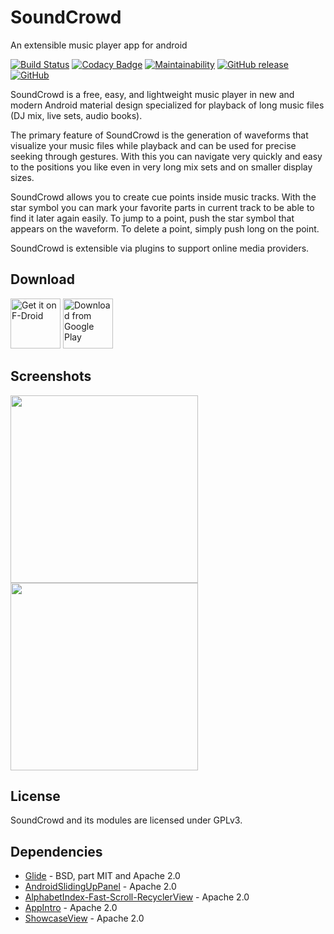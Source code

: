 # SoundCrowd
An extensible music player app for android

[![Build Status](https://travis-ci.org/soundcrowd/soundcrowd.svg?branch=master)](https://travis-ci.org/soundcrowd/soundcrowd)
[![Codacy Badge](https://api.codacy.com/project/badge/Grade/e87ad13f34094b1db82dda015102f5e1)](https://www.codacy.com/app/tiefensuche/soundcrowd?utm_source=github.com&amp;utm_medium=referral&amp;utm_content=soundcrowd/soundcrowd&amp;utm_campaign=Badge_Grade)
[![Maintainability](https://api.codeclimate.com/v1/badges/901d7c6cf8f1d5b2c780/maintainability)](https://codeclimate.com/github/soundcrowd/soundcrowd/maintainability)
[![GitHub release](https://img.shields.io/github/release/soundcrowd/soundcrowd.svg)](https://github.com/soundcrowd/soundcrowd/releases)
[![GitHub](https://img.shields.io/github/license/soundcrowd/soundcrowd.svg)](LICENSE)

SoundCrowd is a free, easy, and lightweight music player in new and modern Android material design specialized for playback of long music files (DJ mix, live sets, audio books).

The primary feature of SoundCrowd is the generation of waveforms that visualize your music files while playback and can be used for precise seeking through gestures. With this you can navigate very quickly and easy to the positions you like even in very long mix sets and on smaller display sizes.

SoundCrowd allows you to create cue points inside music tracks. With the star symbol you can mark your favorite parts in current track to be able to find it later again easily. To jump to a point, push the star symbol that appears on the waveform. To delete a point, simply push long on the point.

SoundCrowd is extensible via plugins to support online media providers.

## Download

[<img src="https://f-droid.org/badge/get-it-on.png"
      alt="Get it on F-Droid"
      height="80">](https://soundcrowd.github.io/fdroid/repo)
[<img src="https://play.google.com/intl/en_us/badges/images/generic/en_badge_web_generic.png"
      alt="Download from Google Play"
      height="80">](https://play.google.com/store/apps/details?id=com.tiefensuche.soundcrowd)

## Screenshots
<img src="https://soundcrowd.github.io/images/screenshot-browser.png" width="300"/> <img src="https://soundcrowd.github.io/images/screenshot-player.png" width="300"/>


## License
SoundCrowd and its modules are licensed under GPLv3.


## Dependencies
  - [Glide](https://github.com/bumptech/glide) - BSD, part MIT and Apache 2.0
  - [AndroidSlidingUpPanel](https://github.com/umano/AndroidSlidingUpPanel) - Apache 2.0
  - [AlphabetIndex-Fast-Scroll-RecyclerView](https://github.com/myinnos/AlphabetIndex-Fast-Scroll-RecyclerView) - Apache 2.0
  - [AppIntro](https://github.com/AppIntro/AppIntro) - Apache 2.0
  - [ShowcaseView](https://github.com/amlcurran/ShowcaseView) - Apache 2.0
